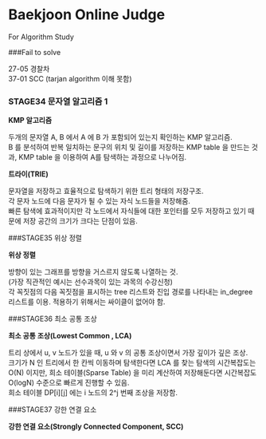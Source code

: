 # Baekjoon Online Judge

For Algorithm Study

###Fail to solve

27-05 경찰차  
37-01 SCC (tarjan algorithm 이해 못함)

### STAGE34 문자열 알고리즘 1

**KMP 알고리즘**

두개의 문자열 A, B 에서 A 에 B 가 포함되어 있는지 확인하는 KMP 알고리즘.  
B 를 분석하여 반복 일치하는 문구의 위치 및 길이를 저장하는 KMP table 을 만드는 것과, KMP table 을 이용하여 A를 탐색하는 과정으로 나누어짐.  

**트라이(TRIE)**

문자열을 저장하고 효율적으로 탐색하기 위한 트리 형태의 저장구조.  
각 문자 노드에 다음 문자가 될 수 있는 자식 노드들을 저장해줌.  
빠른 탐색에 효과적이지만 각 노드에서 자식들에 대한 포인터를 모두 저장하고 있기 때문에 저장 공간의 크기가 크다는 단점이 있음.

###STAGE35 위상 정렬

**위상 정렬**

방향이 있는 그래프를 방향을 거스르지 않도록 나열하는 것.  
(가장 직관적인 예시는 선수과목이 있는 과목의 수강신청)  
각 꼭짓점의 다음 꼭짓점을 표시하는 tree 리스트와 진입 경로를 나타내는 in_degree 리스트를 이용.
적용하기 위해서는 싸이클이 없어야 함.

###STAGE36 최소 공통 조상

**최소 공통 조상(Lowest Common , LCA)**

트리 상에서 u, v 노드가 있을 때, u 와 v 의 공통 조상이면서 가장 깊이가 깊은 조상.  
크기가 N 인 트리에서 한 칸씩 이동하며 탐색한다면 LCA 를 찾는 탐색의 시간복잡도는 O(N) 이지만, 희소 테이블(Sparse Table) 을 미리 계산하여 저장해둔다면 시간복잡도 O(logN) 수준으로 빠르게 진행할 수 있음.  
희소 테이블 DP[i][j] 에는 i 노드의 2^j 번째 조상을 저장함.

###STAGE37 강한 연결 요소

**강한 연결 요소(Strongly Connected Component, SCC)**

